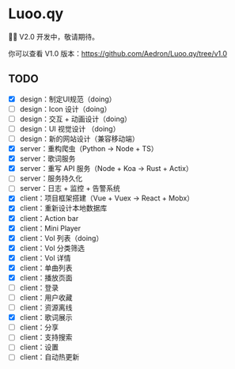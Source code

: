 
# Luoo.qy

👨‍💻‍ V2.0 开发中，敬请期待。

你可以查看 V1.0 版本：https://github.com/Aedron/Luoo.qy/tree/v1.0

## TODO
- [x] design：制定UI规范（doing）
- [ ] design：Icon 设计（doing）
- [ ] design：交互 + 动画设计（doing）
- [ ] design：UI 视觉设计 （doing）
- [ ] design：新的网站设计（兼容移动端）
- [x] server：重构爬虫（Python -> Node + TS）
- [x] server：歌词服务
- [x] server：重写 API 服务（Node + Koa -> Rust + Actix）
- [ ] server：服务持久化
- [ ] server：日志 + 监控 + 告警系统
- [x] client：项目框架搭建（Vue + Vuex -> React + Mobx）
- [x] client：重新设计本地数据库
- [x] client：Action bar
- [x] client：Mini Player
- [x] client：Vol 列表（doing）
- [x] client：Vol 分类筛选
- [x] client：Vol 详情
- [x] client：单曲列表
- [x] client：播放页面
- [ ] client：登录
- [ ] client：用户收藏
- [ ] client：资源离线
- [x] client：歌词展示
- [ ] client：分享
- [ ] client：支持搜索
- [ ] client：设置
- [ ] client：自动热更新
